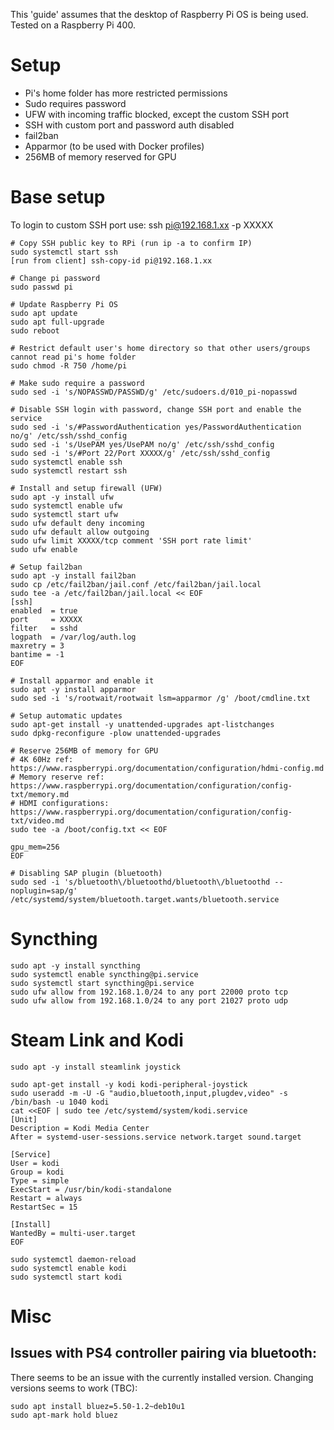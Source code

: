 This 'guide' assumes that the desktop of Raspberry Pi OS is being used.
Tested on a Raspberry Pi 400.

# Setup
- Pi's home folder has more restricted permissions
- Sudo requires password
- UFW with incoming traffic blocked, except the custom SSH port
- SSH with custom port and password auth disabled
- fail2ban
- Apparmor (to be used with Docker profiles)
- 256MB of memory reserved for GPU

# Base setup
To login to custom SSH port use: ssh pi@192.168.1.xx -p XXXXX

```
# Copy SSH public key to RPi (run ip -a to confirm IP)
sudo systemctl start ssh
[run from client] ssh-copy-id pi@192.168.1.xx

# Change pi password
sudo passwd pi

# Update Raspberry Pi OS
sudo apt update
sudo apt full-upgrade
sudo reboot

# Restrict default user's home directory so that other users/groups cannot read pi's home folder
sudo chmod -R 750 /home/pi

# Make sudo require a password
sudo sed -i 's/NOPASSWD/PASSWD/g' /etc/sudoers.d/010_pi-nopasswd

# Disable SSH login with password, change SSH port and enable the service
sudo sed -i 's/#PasswordAuthentication yes/PasswordAuthentication no/g' /etc/ssh/sshd_config
sudo sed -i 's/UsePAM yes/UsePAM no/g' /etc/ssh/sshd_config
sudo sed -i 's/#Port 22/Port XXXXX/g' /etc/ssh/sshd_config
sudo systemctl enable ssh
sudo systemctl restart ssh

# Install and setup firewall (UFW)
sudo apt -y install ufw
sudo systemctl enable ufw
sudo systemctl start ufw
sudo ufw default deny incoming
sudo ufw default allow outgoing
sudo ufw limit XXXXX/tcp comment 'SSH port rate limit'
sudo ufw enable

# Setup fail2ban
sudo apt -y install fail2ban
sudo cp /etc/fail2ban/jail.conf /etc/fail2ban/jail.local
sudo tee -a /etc/fail2ban/jail.local << EOF
[ssh]
enabled  = true
port     = XXXXX
filter   = sshd
logpath  = /var/log/auth.log
maxretry = 3
bantime = -1
EOF

# Install apparmor and enable it
sudo apt -y install apparmor
sudo sed -i 's/rootwait/rootwait lsm=apparmor /g' /boot/cmdline.txt

# Setup automatic updates
sudo apt-get install -y unattended-upgrades apt-listchanges
sudo dpkg-reconfigure -plow unattended-upgrades

# Reserve 256MB of memory for GPU
# 4K 60Hz ref: https://www.raspberrypi.org/documentation/configuration/hdmi-config.md
# Memory reserve ref: https://www.raspberrypi.org/documentation/configuration/config-txt/memory.md
# HDMI configurations: https://www.raspberrypi.org/documentation/configuration/config-txt/video.md
sudo tee -a /boot/config.txt << EOF

gpu_mem=256
EOF

# Disabling SAP plugin (bluetooth)
sudo sed -i 's/bluetooth\/bluetoothd/bluetooth\/bluetoothd --noplugin=sap/g' /etc/systemd/system/bluetooth.target.wants/bluetooth.service
```

# Syncthing
```
sudo apt -y install syncthing
sudo systemctl enable syncthing@pi.service
sudo systemctl start syncthing@pi.service
sudo ufw allow from 192.168.1.0/24 to any port 22000 proto tcp
sudo ufw allow from 192.168.1.0/24 to any port 21027 proto udp
```

# Steam Link and Kodi
```
sudo apt -y install steamlink joystick

sudo apt-get install -y kodi kodi-peripheral-joystick
sudo useradd -m -U -G "audio,bluetooth,input,plugdev,video" -s /bin/bash -u 1040 kodi
cat <<EOF | sudo tee /etc/systemd/system/kodi.service
[Unit]
Description = Kodi Media Center
After = systemd-user-sessions.service network.target sound.target

[Service]
User = kodi
Group = kodi
Type = simple
ExecStart = /usr/bin/kodi-standalone
Restart = always
RestartSec = 15

[Install]
WantedBy = multi-user.target
EOF

sudo systemctl daemon-reload
sudo systemctl enable kodi
sudo systemctl start kodi
```

# Misc
## Issues with PS4 controller pairing via bluetooth:
There seems to be an issue with the currently installed version. Changing versions seems to work (TBC):
```
sudo apt install bluez=5.50-1.2~deb10u1
sudo apt-mark hold bluez
```
